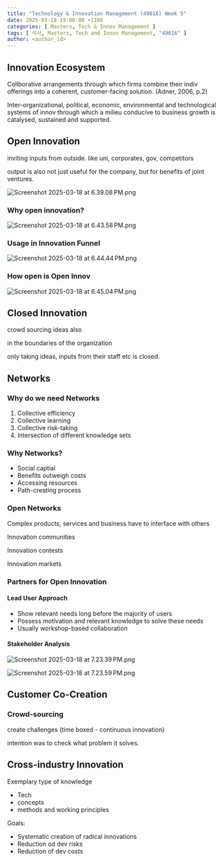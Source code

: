 ```yaml
---
title: "Technology & Innovation Management (49016) Week 5"
date: 2025-03-18 19:00:00 +1100
categories: [ Masters, Tech & Innov Management ]
tags: [ 석사, Masters, Tech and Innov Management, "49016" ]
author: <author_id>   
---
```


## Innovation Ecosystem

Collborative arrangements through which firms combine their indiv offerings into a coherent, customer-facing solution. (Adner, 2006, p.2)

Inter-organizational, political, economic, environmental and technological systems of innov through which a milieu conducive to business growth is catalysed, sustained and supported.

## Open Innovation

inviting inputs from outside. like uni, corporates, gov, competitors

output is also not just useful for the company, but for benefits of joint ventures. 

![Screenshot 2025-03-18 at 6.39.08 PM.png](../assets/img/screenshots/49016/wk5/Screenshot%202025-03-18%20at%206.39.08%E2%80%AFPM.png)

### Why open innovation?

![Screenshot 2025-03-18 at 6.43.58 PM.png](../assets/img/screenshots/49016/wk5/Screenshot%202025-03-18%20at%206.43.58%E2%80%AFPM.png)

### Usage in Innovation Funnel

![Screenshot 2025-03-18 at 6.44.44 PM.png](../assets/img/screenshots/49016/wk5/Screenshot%202025-03-18%20at%206.44.44%E2%80%AFPM.png)

### How open is Open Innov

![Screenshot 2025-03-18 at 6.45.04 PM.png](../assets/img/screenshots/49016/wk5/Screenshot%202025-03-18%20at%206.45.04%E2%80%AFPM.png)

## Closed Innovation
crowd sourcing ideas also

in the boundaries of the organization

only taking ideas, inputs from their staff etc is closed.

## Networks

### Why do we need Networks
1. Collective efficiency 
2. Collective learning
3. Collective risk-taking
4. Intersection of different knowledge sets 

### Why Networks?

- Social captial 
- Benefits outweigh costs
- Accessing resources
- Path-creating process

### Open Networks

Complex products, services and business have to interface with others

Innovation communities

Innovation contests

Innovation markets

### Partners for Open Innovation

#### Lead User Approach
- Show relevant needs long before the
majority of users
- Possess motivation and relevant
knowledge to solve these needs
- Usually workshop-based collaboration

#### Stakeholder Analysis

![Screenshot 2025-03-18 at 7.23.39 PM.png](../assets/img/screenshots/49016/wk5/Screenshot%202025-03-18%20at%207.23.39%E2%80%AFPM.png)

![Screenshot 2025-03-18 at 7.23.59 PM.png](../assets/img/screenshots/49016/wk5/Screenshot%202025-03-18%20at%207.23.59%E2%80%AFPM.png)

## Customer Co-Creation

### Crowd-sourcing

create challenges (time boxed - continuous innovation)

intention was to check what problem it solves.

## Cross-industry Innovation

Exemplary type of knowledge 
- Tech
- concepts
- methods and working principles

Goals:<br/>
- Systematic creation of radical innovations
- Reduction od dev risks
- Reduction of dev costs

